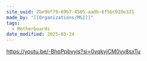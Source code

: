 ```yaml
---
site_uuid: 2be9bf79-69b7-4505-aadb-6f5bc910e321
made_by: "[[Organizations/MSI]]"
tags:
  - Motherboards
date_modified: 2025-03-24
---
```




https://youtu.be/-BhpPpbvyjs?si=0vqkvjCM0vv8sxTu 